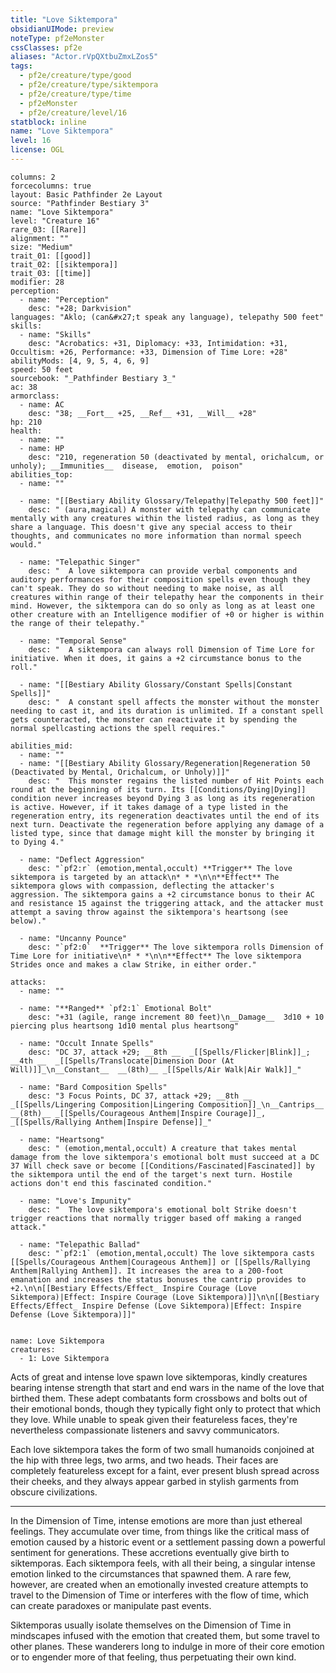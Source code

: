 ```yaml
---
title: "Love Siktempora"
obsidianUIMode: preview
noteType: pf2eMonster
cssClasses: pf2e
aliases: "Actor.rVpQXtbuZmxLZos5" 
tags:
  - pf2e/creature/type/good
  - pf2e/creature/type/siktempora
  - pf2e/creature/type/time
  - pf2eMonster
  - pf2e/creature/level/16
statblock: inline
name: "Love Siktempora"
level: 16
license: OGL
---
```


```statblock
columns: 2
forcecolumns: true
layout: Basic Pathfinder 2e Layout
source: "Pathfinder Bestiary 3"
name: "Love Siktempora"
level: "Creature 16"
rare_03: [[Rare]]
alignment: ""
size: "Medium"
trait_01: [[good]]
trait_02: [[siktempora]]
trait_03: [[time]]
modifier: 28
perception:
  - name: "Perception"
    desc: "+28; Darkvision"
languages: "Aklo; (can&#x27;t speak any language), telepathy 500 feet"
skills:
  - name: "Skills"
    desc: "Acrobatics: +31, Diplomacy: +33, Intimidation: +31, Occultism: +26, Performance: +33, Dimension of Time Lore: +28"
abilityMods: [4, 9, 5, 4, 6, 9]
speed: 50 feet
sourcebook: "_Pathfinder Bestiary 3_"
ac: 38
armorclass:
  - name: AC
    desc: "38; __Fort__ +25, __Ref__ +31, __Will__ +28"
hp: 210
health:
  - name: ""
  - name: HP
    desc: "210, regeneration 50 (deactivated by mental, orichalcum, or unholy); __Immunities__  disease,  emotion,  poison"
abilities_top:
  - name: ""

  - name: "[[Bestiary Ability Glossary/Telepathy|Telepathy 500 feet]]"
    desc: " (aura,magical) A monster with telepathy can communicate mentally with any creatures within the listed radius, as long as they share a language. This doesn't give any special access to their thoughts, and communicates no more information than normal speech would."

  - name: "Telepathic Singer"
    desc: "  A love siktempora can provide verbal components and auditory performances for their composition spells even though they can't speak. They do so without needing to make noise, as all creatures within range of their telepathy hear the components in their mind. However, the siktempora can do so only as long as at least one other creature with an Intelligence modifier of +0 or higher is within the range of their telepathy."

  - name: "Temporal Sense"
    desc: "  A siktempora can always roll Dimension of Time Lore for initiative. When it does, it gains a +2 circumstance bonus to the roll."

  - name: "[[Bestiary Ability Glossary/Constant Spells|Constant Spells]]"
    desc: "  A constant spell affects the monster without the monster needing to cast it, and its duration is unlimited. If a constant spell gets counteracted, the monster can reactivate it by spending the normal spellcasting actions the spell requires."

abilities_mid:
  - name: ""
  - name: "[[Bestiary Ability Glossary/Regeneration|Regeneration 50 (Deactivated by Mental, Orichalcum, or Unholy)]]"
    desc: "  This monster regains the listed number of Hit Points each round at the beginning of its turn. Its [[Conditions/Dying|Dying]] condition never increases beyond Dying 3 as long as its regeneration is active. However, if it takes damage of a type listed in the regeneration entry, its regeneration deactivates until the end of its next turn. Deactivate the regeneration before applying any damage of a listed type, since that damage might kill the monster by bringing it to Dying 4."

  - name: "Deflect Aggression"
    desc: "`pf2:r` (emotion,mental,occult) **Trigger** The love siktempora is targeted by an attack\n* * *\n\n**Effect** The siktempora glows with compassion, deflecting the attacker's aggression. The siktempora gains a +2 circumstance bonus to their AC and resistance 15 against the triggering attack, and the attacker must attempt a saving throw against the siktempora's heartsong (see below)."

  - name: "Uncanny Pounce"
    desc: "`pf2:0`  **Trigger** The love siktempora rolls Dimension of Time Lore for initiative\n* * *\n\n**Effect** The love siktempora Strides once and makes a claw Strike, in either order."

attacks:
  - name: ""

  - name: "**Ranged** `pf2:1` Emotional Bolt"
    desc: "+31 (agile, range increment 80 feet)\n__Damage__  3d10 + 10 piercing plus heartsong 1d10 mental plus heartsong"

  - name: "Occult Innate Spells"
    desc: "DC 37, attack +29; __8th __  _[[Spells/Flicker|Blink]]_; __4th __  _[[Spells/Translocate|Dimension Door (At Will)]]_\n__Constant__  __(8th)__ _[[Spells/Air Walk|Air Walk]]_"

  - name: "Bard Composition Spells"
    desc: "3 Focus Points, DC 37, attack +29; __8th __  _[[Spells/Lingering Composition|Lingering Composition]]_\n__Cantrips__  __(8th)__ _[[Spells/Courageous Anthem|Inspire Courage]]_, _[[Spells/Rallying Anthem|Inspire Defense]]_"

  - name: "Heartsong"
    desc: " (emotion,mental,occult) A creature that takes mental damage from the love siktempora's emotional bolt must succeed at a DC 37 Will check save or become [[Conditions/Fascinated|Fascinated]] by the siktempora until the end of the target's next turn. Hostile actions don't end this fascinated condition."

  - name: "Love's Impunity"
    desc: "  The love siktempora's emotional bolt Strike doesn't trigger reactions that normally trigger based off making a ranged attack."

  - name: "Telepathic Ballad"
    desc: "`pf2:1` (emotion,mental,occult) The love siktempora casts [[Spells/Courageous Anthem|Courageous Anthem]] or [[Spells/Rallying Anthem|Rallying Anthem]]. It increases the area to a 200-foot emanation and increases the status bonuses the cantrip provides to +2.\n\n[[Bestiary Effects/Effect_ Inspire Courage (Love Siktempora)|Effect: Inspire Courage (Love Siktempora)]]\n\n[[Bestiary Effects/Effect_ Inspire Defense (Love Siktempora)|Effect: Inspire Defense (Love Siktempora)]]"
 
```

```encounter-table
name: Love Siktempora
creatures:
  - 1: Love Siktempora
```



Acts of great and intense love spawn love siktemporas, kindly creatures bearing intense strength that start and end wars in the name of the love that birthed them. These adept combatants form crossbows and bolts out of their emotional bonds, though they typically fight only to protect that which they love. While unable to speak given their featureless faces, they're nevertheless compassionate listeners and savvy communicators.

Each love siktempora takes the form of two small humanoids conjoined at the hip with three legs, two arms, and two heads. Their faces are completely featureless except for a faint, ever present blush spread across their cheeks, and they always appear garbed in stylish garments from obscure civilizations.

* * *

In the Dimension of Time, intense emotions are more than just ethereal feelings. They accumulate over time, from things like the critical mass of emotion caused by a historic event or a settlement passing down a powerful sentiment for generations. These accretions eventually give birth to siktemporas. Each siktempora feels, with all their being, a singular intense emotion linked to the circumstances that spawned them. A rare few, however, are created when an emotionally invested creature attempts to travel to the Dimension of Time or interferes with the flow of time, which can create paradoxes or manipulate past events.

Siktemporas usually isolate themselves on the Dimension of Time in mindscapes infused with the emotion that created them, but some travel to other planes. These wanderers long to indulge in more of their core emotion or to engender more of that feeling, thus perpetuating their own kind.
